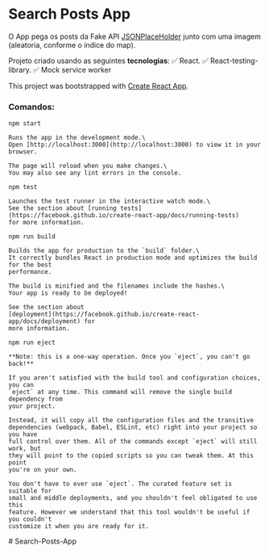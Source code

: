 # Search Posts App

O App pega os posts da Fake API
[JSONPlaceHolder](https://jsonplaceholder.typicode.com/) junto com uma imagem
(aleatoria, conforme o índice do map).

Projeto criado usando as seguintes **tecnologias**: ✅ React. ✅
React-testing-library. ✅ Mock service worker

This project was bootstrapped with
[Create React App](https://github.com/facebook/create-react-app).

### Comandos:

```
npm start

Runs the app in the development mode.\
Open [http://localhost:3000](http://localhost:3000) to view it in your browser.

The page will reload when you make changes.\
You may also see any lint errors in the console.

npm test

Launches the test runner in the interactive watch mode.\
See the section about [running tests](https://facebook.github.io/create-react-app/docs/running-tests)
for more information.

npm run build

Builds the app for production to the `build` folder.\
It correctly bundles React in production mode and optimizes the build for the best
performance.

The build is minified and the filenames include the hashes.\
Your app is ready to be deployed!

See the section about
[deployment](https://facebook.github.io/create-react-app/docs/deployment) for
more information.

npm run eject

**Note: this is a one-way operation. Once you `eject`, you can't go back!**

If you aren't satisfied with the build tool and configuration choices, you can
`eject` at any time. This command will remove the single build dependency from
your project.

Instead, it will copy all the configuration files and the transitive
dependencies (webpack, Babel, ESLint, etc) right into your project so you have
full control over them. All of the commands except `eject` will still work, but
they will point to the copied scripts so you can tweak them. At this point
you're on your own.

You don't have to ever use `eject`. The curated feature set is suitable for
small and middle deployments, and you shouldn't feel obligated to use this
feature. However we understand that this tool wouldn't be useful if you couldn't
customize it when you are ready for it.

```
#   S e a r c h - P o s t s - A p p  
 